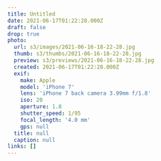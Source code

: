 ```yaml
---
title: Untitled
date: 2021-06-17T01:22:28.000Z
draft: false
drop: true
photo:
  url: s3/images/2021-06-16-18-22-28.jpg
  thumb: s3/thumbs/2021-06-16-18-22-28.jpg
  preview: s3/previews/2021-06-16-18-22-28.jpg
  created: 2021-06-17T01:22:28.000Z
  exif:
    make: Apple
    model: 'iPhone 7'
    lens: 'iPhone 7 back camera 3.99mm f/1.8'
    iso: 20
    aperture: 1.8
    shutter_speed: 1/95
    focal_length: '4.0 mm'
    gps: null
  title: null
  caption: null
links: []
---
```

